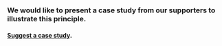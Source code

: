 ### We would like to present a case study from our supporters to illustrate this principle.

#### [Suggest a case study](mailto:paris.call@diplomatie.gouv.fr?subject=Case%20study).
